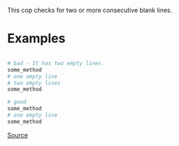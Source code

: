 
This cop checks for two or more consecutive blank lines.

# Examples

```ruby

# bad - It has two empty lines.
some_method
# one empty line
# two empty lines
some_method

# good
some_method
# one empty line
some_method
```

[Source](http://www.rubydoc.info/gems/rubocop/RuboCop/Cop/Layout/EmptyLines)